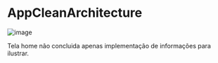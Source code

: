 # AppCleanArchitecture 

![image](https://user-images.githubusercontent.com/55324902/189795953-7f288b4c-2961-4f30-a372-1a61aaacfa45.png)

Tela home não concluida apenas implementação de informações para ilustrar.
